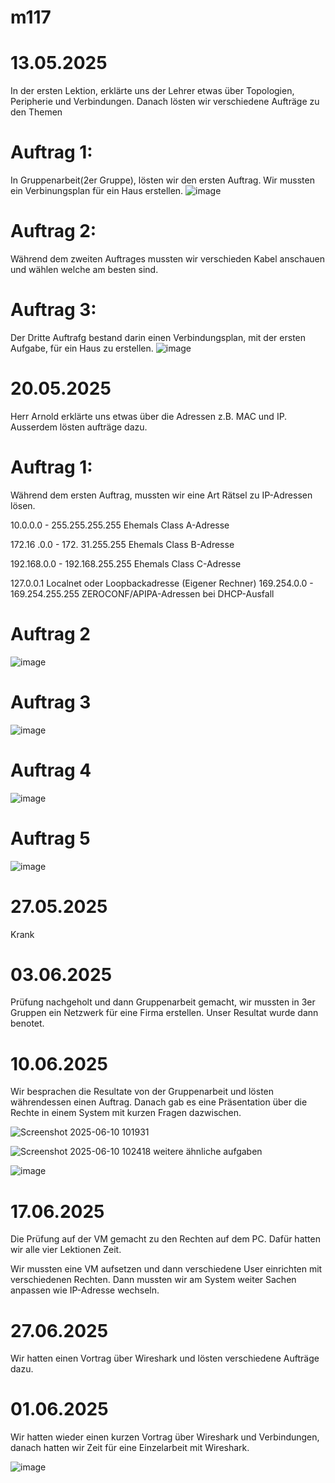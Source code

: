 # m117


# 13.05.2025

In der ersten Lektion, erklärte uns der Lehrer etwas über Topologien, Peripherie und Verbindungen. Danach lösten wir verschiedene Aufträge zu den Themen

# Auftrag 1:
In Gruppenarbeit(2er Gruppe), lösten wir den ersten Auftrag. Wir mussten ein Verbinungsplan für ein Haus erstellen.
![image](https://github.com/user-attachments/assets/b4e60c03-782f-42b0-8b44-696d86ab7116)

# Auftrag 2: 
Während dem zweiten Auftrages mussten wir verschieden Kabel anschauen und wählen welche am besten sind.

# Auftrag 3:
Der Dritte Auftrafg bestand darin einen Verbindungsplan, mit der ersten Aufgabe, für ein Haus zu erstellen.
![image](https://github.com/user-attachments/assets/6752ca3b-1a25-422a-838a-2794aaa273c8)


# 20.05.2025

Herr Arnold erklärte uns etwas über die Adressen z.B. MAC und IP. Ausserdem lösten aufträge dazu.

# Auftrag 1:
Während dem ersten Auftrag, mussten wir eine Art Rätsel zu IP-Adressen lösen.

10.0.0.0 - 255.255.255.255        Ehemals Class A-Adresse
 
172.16 .0.0 - 172. 31.255.255     Ehemals Class B-Adresse
 
192.168.0.0 - 192.168.255.255     Ehemals Class C-Adresse
 
127.0.0.1                         Localnet oder Loopbackadresse (Eigener Rechner)
169.254.0.0 - 169.254.255.255     ZEROCONF/APIPA-Adressen bei DHCP-Ausfall

# Auftrag 2

![image](https://github.com/user-attachments/assets/28eed9e0-8238-4029-902a-670484f90fae)

# Auftrag 3

![image](https://github.com/user-attachments/assets/0bb07bc2-a322-47c2-8426-e526210f00f0)

# Auftrag 4

![image](https://github.com/user-attachments/assets/356e059e-1936-4f1b-a889-2067cc28251b)

# Auftrag 5

![image](https://github.com/user-attachments/assets/a3b23651-bc92-41e0-ba09-690cf4e0a1eb)


# 27.05.2025

Krank


# 03.06.2025

Prüfung nachgeholt und dann Gruppenarbeit gemacht, wir mussten in 3er Gruppen ein Netzwerk für eine Firma erstellen. Unser Resultat wurde dann benotet.


# 10.06.2025

Wir besprachen die Resultate von der Gruppenarbeit und lösten währendessen einen Auftrag. Danach gab es eine Präsentation über die Rechte in einem System mit kurzen Fragen dazwischen.

![Screenshot 2025-06-10 101931](https://github.com/user-attachments/assets/faef42a6-cf9c-48a6-953e-de381a09fea3)

![Screenshot 2025-06-10 102418](https://github.com/user-attachments/assets/b6041fcc-7a9b-4efe-ac29-9d0ac5a14b6c)
 weitere ähnliche aufgaben


![image](https://github.com/user-attachments/assets/c55cc465-391d-493d-811a-2a9cf37f7cff)


# 17.06.2025

Die Prüfung auf der VM gemacht zu den Rechten auf dem PC. Dafür hatten wir alle vier Lektionen Zeit. 

Wir mussten eine VM aufsetzen und dann verschiedene User einrichten mit verschiedenen Rechten. Dann mussten wir am System weiter Sachen anpassen wie IP-Adresse wechseln. 

# 27.06.2025

Wir hatten einen Vortrag über Wireshark und lösten verschiedene Aufträge dazu.



# 01.06.2025

Wir hatten wieder einen kurzen Vortrag über Wireshark und Verbindungen, danach hatten wir Zeit für eine Einzelarbeit mit Wireshark. 

![image](https://github.com/user-attachments/assets/f8d53af0-532d-4bb1-9fce-658973062af7)


